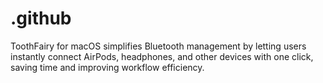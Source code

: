 # .github
ToothFairy for macOS simplifies Bluetooth management by letting users instantly connect AirPods, headphones, and other devices with one click, saving time and improving workflow efficiency.
